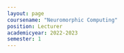 ```yaml
---
layout: page
coursename: "Neuromorphic Computing"
position: Lecturer
academicyear: 2022-2023
semester: 1
---
```

